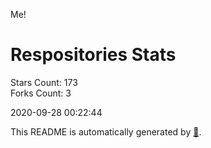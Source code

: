 Me!

# Respositories Stats
Stars Count: 173  
Forks Count: 3

2020-09-28 00:22:44  

This README is automatically generated by [🐰](https://github.com/rnitta/rnitta).
